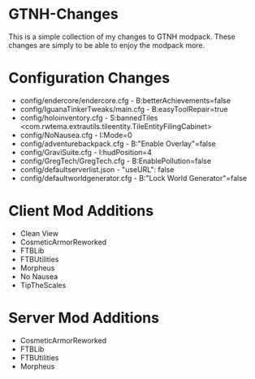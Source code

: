 # GTNH-Changes

This is a simple collection of my changes to GTNH modpack. These changes are simply to be able to enjoy the modpack more.

# Configuration Changes

* config/endercore/endercore.cfg - B:betterAchievements=false
* config/IguanaTinkerTweaks/main.cfg - B:easyToolRepair=true
* config/holoinventory.cfg - S:bannedTiles <com.rwtema.extrautils.tileentity.TileEntityFilingCabinet>
* config/NoNausea.cfg - I:Mode=0
* config/adventurebackpack.cfg - B:"Enable Overlay"=false
* config/GraviSuite.cfg - I:hudPosition=4
* config/GregTech/GregTech.cfg - B:EnablePollution=false
* config/defaultserverlist.json - "useURL": false
* config/defaultworldgenerator.cfg - B:"Lock World Generator"=false

# Client Mod Additions

* Clean View
* CosmeticArmorReworked
* FTBLib
* FTBUtilities
* Morpheus
* No Nausea
* TipTheScales

# Server Mod Additions

* CosmeticArmorReworked
* FTBLib
* FTBUtilities
* Morpheus
